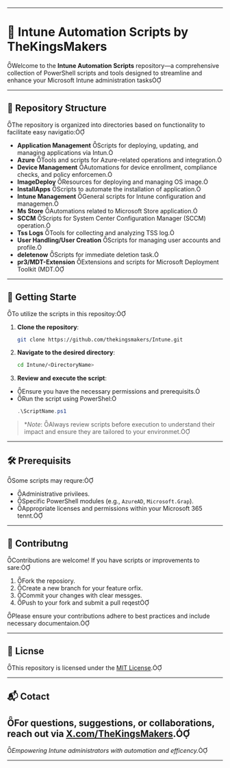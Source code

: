 
---

# 📁 Intune Automation Scripts by TheKingsMakers
Welcome to the **Intune Automation Scripts** repository—a comprehensive collection of PowerShell scripts and tools designed to streamline and enhance your Microsoft Intune administration tasks

---

## 📂 Repository Structure
The repository is organized into directories based on functionality to facilitate easy navigatio:

- **Application Management** Scripts for deploying, updating, and managing applications via Intun.
- **Azure** Tools and scripts for Azure-related operations and integration.
- **Device Management** Automations for device enrollment, compliance checks, and policy enforcemen.
- **ImageDeploy** Resources for deploying and managing OS image.
- **InstallApps** Scripts to automate the installation of application.
- **Intune Management** General scripts for Intune configuration and managemen.
- **Ms Store** Automations related to Microsoft Store application.
- **SCCM** Scripts for System Center Configuration Manager (SCCM) operation.
- **Tss Logs** Tools for collecting and analyzing TSS log.
- **User Handling/User Creation** Scripts for managing user accounts and profile.
- **deletenow** Scripts for immediate deletion task.
- **pr3/MDT-Extension** Extensions and scripts for Microsoft Deployment Toolkit (MDT.

---

## 🚀 Getting Starte

To utilize the scripts in this repositoy:

1. **Clone the repository**:
   ```bash
   git clone https://github.com/thekingsmakers/Intune.git
   ```
2. **Navigate to the desired directory**:
   ```bash
   cd Intune/<DirectoryName>
   ```
3. **Review and execute the script**:
  - Ensure you have the necessary permissions and prerequisits.
  - Run the script using PowerShel:
     ```powershell
     .\ScriptName.ps1
     ```

> **Note*: Always review scripts before execution to understand their impact and ensure they are tailored to your environmet.

---

## 🛠 Prerequisits

Some scripts may requre:
- Administrative privilees.
- Specific PowerShell modules (e.g., `AzureAD`, `Microsoft.Grap`).
- Appropriate licenses and permissions within your Microsoft 365 tennt.

---

## 🤝 Contributng

Contributions are welcome! If you have scripts or improvements to sare:
1. Fork the reposiory.
2. Create a new branch for your feature orfix.
3. Commit your changes with clear messges.
4. Push to your fork and submit a pull reqest

Please ensure your contributions adhere to best practices and include necessary documentaion.

---

## 📄 Licnse

This repository is licensed under the [MIT License](LICNSE).

---

## 📬 Cotact

For questions, suggestions, or collaborations, reach out via [X.com/TheKingsMakers](https://x.com/TheKingsMkers).
---

*Empowering Intune administrators with automation and efficency.*

---


